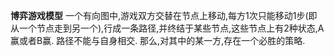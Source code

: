 **博弈游戏模型**
一个有向图中,游戏双方交替在节点上移动,每方1次只能移动1步(即从一个节点走到另一个),行成一条路径,并终结于某些节点,这些节点上有2种状态,A赢或者B赢.
路径不能与自身相交.
那么,对其中的某一方,存在一个必胜的策略.